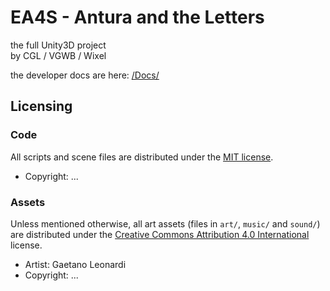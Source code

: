 EA4S - Antura and the Letters
=================
the full Unity3D project  
by CGL / VGWB / Wixel

the developer docs are here: [/Docs/](https://github.com/VGWB/EA4S_Antura_U3D/tree/master/Docs)


## Licensing

### Code

All scripts and scene files are distributed under the [MIT license](LICENSE.md).

* Copyright: ...

### Assets

Unless mentioned otherwise, all art assets (files in ``art/``, ``music/`` and
``sound/``) are distributed under the [Creative Commons Attribution 4.0 International](http://creativecommons.org/licenses/by/4.0/) license.

* Artist: Gaetano Leonardi
* Copyright: ...
